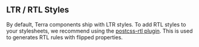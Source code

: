 ## LTR / RTL Styles

By default, Terra components ship with LTR styles. To add RTL styles to your stylesheets, we recommend using the [postcss-rtl plugin](https://github.com/vkalinichev/postcss-rtl). This is used to generates RTL rules with flipped properties.
